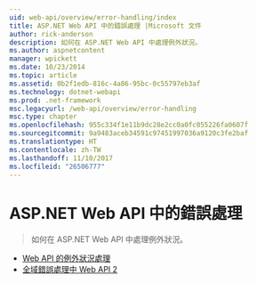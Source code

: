 ```yaml
---
uid: web-api/overview/error-handling/index
title: ASP.NET Web API 中的錯誤處理 |Microsoft 文件
author: rick-anderson
description: 如何在 ASP.NET Web API 中處理例外狀況。
ms.author: aspnetcontent
manager: wpickett
ms.date: 10/23/2014
ms.topic: article
ms.assetid: 0b2f1edb-816c-4a86-95bc-0c55797eb3af
ms.technology: dotnet-webapi
ms.prod: .net-framework
msc.legacyurl: /web-api/overview/error-handling
msc.type: chapter
ms.openlocfilehash: 955c334f1e11b9dc28e2cc0a0fc055226fa0607f
ms.sourcegitcommit: 9a9483aceb34591c97451997036a9120c3fe2baf
ms.translationtype: HT
ms.contentlocale: zh-TW
ms.lasthandoff: 11/10/2017
ms.locfileid: "26506777"
---
```

<a name="error-handling-in-aspnet-web-api"></a>ASP.NET Web API 中的錯誤處理
====================
> 如何在 ASP.NET Web API 中處理例外狀況。


- [Web API 的例外狀況處理](exception-handling.md)
- [全域錯誤處理中 Web API 2](web-api-global-error-handling.md)
